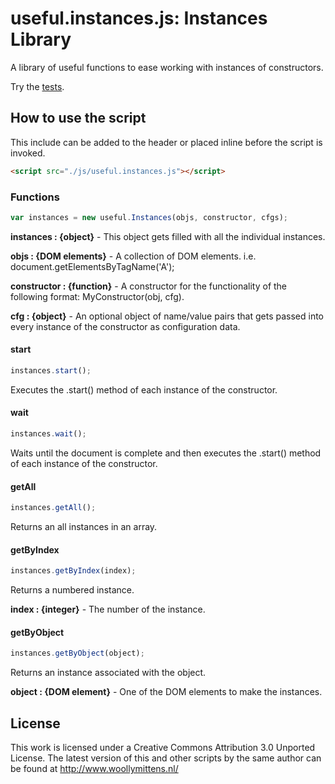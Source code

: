 # useful.instances.js: Instances Library

A library of useful functions to ease working with instances of constructors.

Try the <a href="http://www.woollymittens.nl/useful/default.php?url=instances">tests</a>.

## How to use the script

This include can be added to the header or placed inline before the script is invoked.

```html
<script src="./js/useful.instances.js"></script>
```

### Functions

```javascript
var instances = new useful.Instances(objs, constructor, cfgs);
```

**instances : {object}** - This object gets filled with all the individual instances.

**objs : {DOM elements}** - A collection of DOM elements. i.e. document.getElementsByTagName('A');

**constructor : {function}** - A constructor for the functionality of the following format: MyConstructor(obj, cfg).

**cfg : {object}** - An optional object of name/value pairs that gets passed into every instance of the constructor as configuration data.

#### start

```javascript
instances.start();
```

Executes the .start() method of each instance of the constructor.

#### wait

```javascript
instances.wait();
```

Waits until the document is complete and then executes the .start() method of each instance of the constructor.

#### getAll

```javascript
instances.getAll();
```

Returns an all instances in an array.

#### getByIndex

```javascript
instances.getByIndex(index);
```

Returns a numbered instance.

**index : {integer}** - The number of the instance.

#### getByObject

```javascript
instances.getByObject(object);
```

Returns an instance associated with the object.

**object : {DOM element}** - One of the DOM elements to make the instances.

## License
This work is licensed under a Creative Commons Attribution 3.0 Unported License. The latest version of this and other scripts by the same author can be found at http://www.woollymittens.nl/
